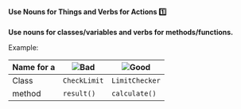 <link rel="stylesheet" href="{{baseUrl}}/css/textbook.css">

<div class="website-content">

<div id="title">

#### Use Nouns for Things and Verbs for Actions :one:

</div>

<div id="body">

**Use nouns for classes/variables and verbs for methods/functions.**

<tip-box>

Example: 

Name for a | ![][Bad]        | ![][Good]
-----------|-----------------|----------------
Class      |`CheckLimit`     | `LimitChecker`           
method     |`result()`       | `calculate()`  

</tip-box>

[Bad]: ../../../images/Bad.png "Bad" 
[Good]: ../../../images/Good.png "Good"

</div>

</div>